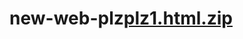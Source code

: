 # new-web-plz[plz1.html.zip](https://github.com/acertainromance401/new-web-plz/files/10102018/plz1.html.zip)
